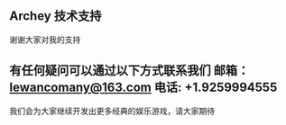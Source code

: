 Archey
技术支持
-------------------------------
谢谢大家对我的支持

有任何疑问可以通过以下方式联系我们
邮箱：lewancomany@163.com
电话: +1.9259994555
-------------------------------
我们会为大家继续开发出更多经典的娱乐游戏，请大家期待

